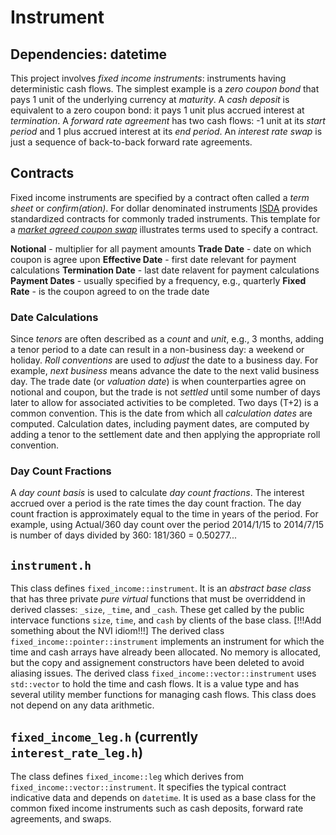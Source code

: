 # Instrument
## Dependencies: datetime

This project involves _fixed income instruments_: instruments having deterministic cash flows. The simplest example is a _zero coupon bond_ that pays 1 unit of the underlying currency at _maturity_. A _cash deposit_ is equivalent to a zero coupon bond: it pays 1 unit plus accrued interest at _termination_. A _forward rate agreement_ has two cash flows: -1 unit at its _start period_ and 1 plus accrued interest at its _end period_. An _interest rate swap_ is just a sequence of back-to-back forward rate agreements.

## Contracts
Fixed income instruments are specified by a contract often called a _term sheet_ or _confirm(ation)_. For dollar denominated instruments [ISDA](http://isda.com) provides standardized contracts for commonly traded instruments. This template for a [_market agreed coupon swap_](http://libfms.codeplex.com/SourceControl/latest#instrument/formofconfirmMAC.pdf) illustrates terms used to specify a contract.

**Notional** - multiplier for all payment amounts
**Trade Date** - date on which coupon is agree upon
**Effective Date** - first date relevant for payment calculations
**Termination Date** - last date relavent for payment calculations
**Payment Dates** - usually specified by a frequency, e.g., quarterly
**Fixed Rate** - is the coupon agreed to on the trade date

### Date Calculations
Since _tenors_ are often described as a _count_ and _unit_, e.g., 3 months, adding a tenor period to a date can result in a non-business day: a weekend or holiday. _Roll conventions_ are used to _adjust_ the date to a business day. For example, _next business_ means advance the date to the next valid business day. The trade date (or _valuation date_) is when counterparties agree on notional and coupon, but the trade is not _settled_ until some number of days later to allow for associated activities to be completed. Two days (T+2) is a common convention. This is the date from which all _calculation dates_ are computed. Calculation dates, including payment dates, are computed by adding a tenor to the settlement date and then applying the appropriate roll convention. 

### Day Count Fractions
A _day count basis_ is used to calculate _day count fractions_. The interest accrued over a period is the rate times the day count fraction. The day count fraction is approximately equal to the time in years of the period. For example, using Actual/360 day count over the period 2014/1/15 to 2014/7/15 is number of days divided by 360: 181/360 = 0.50277...

## `instrument.h`
This class defines `fixed_income::instrument`. It is an _abstract base class_ that has three private _pure virtual_ functions that must be overriddend in derived classes: `_size`, `_time`, and `_cash`. These get called by the public intervace functions `size`, `time`, and `cash` by clients of the base class. [!!!Add something about the NVI idiom!!!]
The derived class `fixed_income::pointer::instrument` implements an instrument for which the time and cash arrays have already been allocated. No memory is allocated, but the copy and assignement constructors have been deleted to avoid aliasing issues.
The derived class `fixed_income::vector::instrument` uses `std::vector` to hold the time and cash flows. It is a value type and has several utility member functions for managing cash flows.
This class does not depend on any data arithmetic.

## `fixed_income_leg.h` (currently `interest_rate_leg.h`)
The class defines `fixed_income::leg` which derives from `fixed_income::vector::instrument`. It specifies the typical contract indicative data and depends on `datetime`. It is used as a base class for the common fixed income instruments such as cash deposits, forward rate agreements, and swaps.

